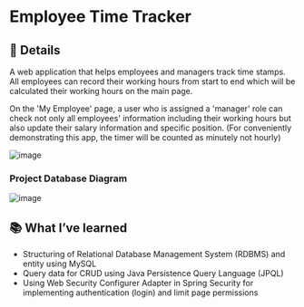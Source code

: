 # Employee Time Tracker

## 🔎 Details
A web application that helps employees and managers track time stamps.
All employees can record their working hours from start to end which will be calculated their working hours on the main page.

On the 'My Employee' page, a user who is assigned a 'manager' role can check not only all employees' information including their working hours but also update their salary information and specific position.
(For conveniently demonstrating this app, the timer will be counted as minutely not hourly)

![image](https://user-images.githubusercontent.com/67844037/203668129-5a0a9e78-0f72-459b-81c3-5d234a11b982.png)


### Project Database Diagram
![image](https://user-images.githubusercontent.com/67844037/203668077-bad76db1-2113-45ce-8fe8-1b28df40ca54.png)

## 📚 What I’ve learned
- Structuring of Relational Database Management System (RDBMS) and entity using MySQL
- Query data for CRUD using Java Persistence Query Language (JPQL)
- Using Web Security Configurer Adapter in Spring Security for implementing authentication (login) and limit page permissions
